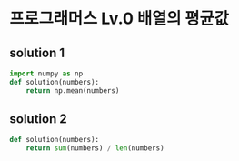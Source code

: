 # 프로그래머스 Lv.0 배열의 평균값

## solution 1

```python
import numpy as np
def solution(numbers):
    return np.mean(numbers)
```

## solution 2

```python
def solution(numbers):
    return sum(numbers) / len(numbers)
```
